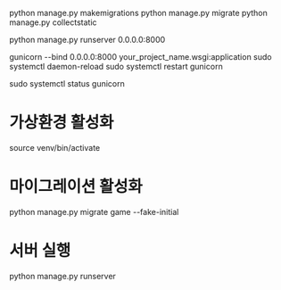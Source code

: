 
python manage.py makemigrations
python manage.py migrate
python manage.py collectstatic

python manage.py runserver 0.0.0.0:8000

gunicorn --bind 0.0.0.0:8000 your_project_name.wsgi:application
sudo systemctl daemon-reload
sudo systemctl restart gunicorn

sudo systemctl status gunicorn


# 가상환경 활성화 
source venv/bin/activate

# 마이그레이션 활성화 
python manage.py migrate game --fake-initial

# 서버 실행 
python manage.py runserver